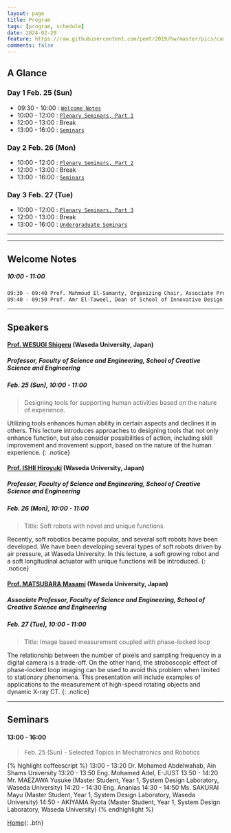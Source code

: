```yaml
---
layout: page
title: Program
tags: [program, schedule]
date: 2024-02-20
feature: https://raw.githubusercontent.com/pemtr2019/hw/master/pics/campushq2.jpg
comments: false
---
```



## A Glance

### Day 1 Feb. 25 (Sun)

* 09:30 - 10:00 : [`Welcome Notes`](#welcome-notes)
* 10:00 - 12:00 : [`Plenary Seminars, Part 1`](#prof-wesugi-shigeru-waseda-university-japan)
* 12:00 - 13:00 : Break
* 13:00 - 16:00 : [`Seminars`](#prof-miyashita-tomoyuki-waseda-university-japan)

### Day 2 Feb. 26 (Mon)

* 10:00 - 12:00 : [`Plenary Seminars, Part 2`](#prof-ishii-hiroyuki-waseda-university-japan)
* 12:00 - 13:00 : Break
* 13:00 - 16:00 : [`Seminars`](#tutorials)

### Day 3 Feb. 27 (Tue)

* 10:00 - 12:00 : [`Plenary Seminars, Part 3`](#prof-matsubara-masami-waseda-university-japan)
* 12:00 - 13:00 : Break
* 13:00 - 16:00 : [`Undergraduate Seminars`](#laboratory-sessions)

---
---

## Welcome Notes
##### 10:00 - 11:00

~~~ html
09:30 - 09:40 Prof. Mahmoud El-Samanty, Organizing Chair, Associate Professor at The Department of Mechatronics and Robotics, E-JUST
09:40 - 09:50 Prof. Amr El-Taweel, Dean of School of Innovative Design Engineering, E-JUST
~~~

---


## Speakers


#### [Prof. WESUGI Shigeru](https://www.wesugi.mech.waseda.ac.jp) (Waseda University, Japan)
##### Professor, Faculty of Science and Engineering, School of Creative Science and Engineering
##### Feb. 25 (Sun), 10:00 - 11:00
> Designing tools for supporting human activities based on the nature of experience.

Utilizing tools enhances human ability in certain aspects and declines it in others. This lecture introduces approaches to designing tools that not only enhance function, but also consider possibilities of action, including skill improvement and movement support, based on the nature of the human experience.
{: .notice}
 


#### [Prof. ISHII Hiroyuki](http://www.ishii.mmech.waseda.ac.jp/) (Waseda University, Japan)
##### Professor, Faculty of Science and Engineering, School of Creative Science and Engineering
##### Feb. 26 (Mon), 10:00 - 11:00

> Title: Soft robots with novel and unique functions

Recently, soft robotics became popular, and several soft robots have been developed. We have been developing several types of soft robots driven by air pressure, at Waseda University. In this lecture, a soft growing robot and a soft longitudinal actuator with unique functions will be introduced.
{: .notice}



#### [Prof. MATSUBARA Masami]() (Waseda University, Japan)
##### Associate Professor, Faculty of Science and Engineering, School of Creative Science and Engineering
##### Feb. 27 (Tue), 10:00 - 11:00

> Title: Image based measurement coupled with phase-locked loop

The relationship between the number of pixels and sampling frequency in a digital camera is a trade-off. On the other hand, the stroboscopic effect of phase-locked loop imaging can be used to avoid this problem when limited to stationary phenomena. This presentation will include examples of applications to the measurement of high-speed rotating objects and dynamic X-ray CT.
{: .notice}



---


## Seminars
#### 13:00 - 16:00

> Feb. 25 (Sun) - Selected Topics in Mechatronics and Robotics

{% highlight coffeescript %}
13:00 - 13:20 Dr. Mohamed Abdelwahab, Ain Shams University
13:20 - 13:50 Eng. Mohamed Adel, E-JUST
13:50 - 14:20 Mr. MAEZAWA Yusuke (Master Student, Year 1, System Design Laboratory, Waseda University)
14:20 - 14:30 Eng. Ananias
14:30 - 14:50 Ms. SAKURAI Mayu (Master Student, Year 1, System Design Laboratory, Waseda University)
14:50 - 
AKIYAMA Ryota (Master Student, Year 1, System Design Laboratory, Waseda University)
{% endhighlight %}




[Home](https://pemtr2024.github.io){: .btn}


